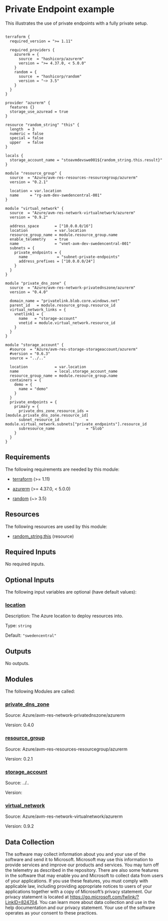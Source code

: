 <!-- BEGIN_TF_DOCS -->
<!-- Code generated by terraform-docs. DO NOT EDIT. -->
# Private Endpoint example

This illustrates the use of private endpoints with a fully private setup.

```hcl

terraform {
  required_version = ">= 1.11"

  required_providers {
    azurerm = {
      source  = "hashicorp/azurerm"
      version = ">= 4.37.0, < 5.0.0"
    }
    random = {
      source  = "hashicorp/random"
      version = "~> 3.5"
    }
  }
}

provider "azurerm" {
  features {}
  storage_use_azuread = true
}

resource "random_string" "this" {
  length  = 3
  numeric = false
  special = false
  upper   = false
}

locals {
  storage_account_name = "stoavmdevswe001${random_string.this.result}"
}

module "resource_group" {
  source  = "Azure/avm-res-resources-resourcegroup/azurerm"
  version = "0.2.1"

  location = var.location
  name     = "rg-avm-dev-swedencentral-001"
}

module "virtual_network" {
  source  = "Azure/avm-res-network-virtualnetwork/azurerm"
  version = "0.9.2"

  address_space       = ["10.0.0.0/16"]
  location            = var.location
  resource_group_name = module.resource_group.name
  enable_telemetry    = true
  name                = "vnet-avm-dev-swedencentral-001"
  subnets = {
    private_endpoints = {
      name             = "subnet-private-endpoints"
      address_prefixes = ["10.0.0.0/24"]
    }
  }
}

module "private_dns_zone" {
  source  = "Azure/avm-res-network-privatednszone/azurerm"
  version = "0.4.0"

  domain_name = "privatelink.blob.core.windows.net"
  parent_id   = module.resource_group.resource_id
  virtual_network_links = {
    vnetlink1 = {
      name   = "storage-account"
      vnetid = module.virtual_network.resource_id
    }
  }
}

module "storage_account" {
  #source  = "Azure/avm-res-storage-storageaccount/azurerm"
  #version = "0.6.3"
  source = "../.."

  location            = var.location
  name                = local.storage_account_name
  resource_group_name = module.resource_group.name
  containers = {
    demo = {
      name = "demo"
    }
  }
  private_endpoints = {
    primary = {
      private_dns_zone_resource_ids = [module.private_dns_zone.resource_id]
      subnet_resource_id            = module.virtual_network.subnets["private_endpoints"].resource_id
      subresource_name              = "blob"
    }
  }
}
```

<!-- markdownlint-disable MD033 -->
## Requirements

The following requirements are needed by this module:

- <a name="requirement_terraform"></a> [terraform](#requirement\_terraform) (>= 1.11)

- <a name="requirement_azurerm"></a> [azurerm](#requirement\_azurerm) (>= 4.37.0, < 5.0.0)

- <a name="requirement_random"></a> [random](#requirement\_random) (~> 3.5)

## Resources

The following resources are used by this module:

- [random_string.this](https://registry.terraform.io/providers/hashicorp/random/latest/docs/resources/string) (resource)

<!-- markdownlint-disable MD013 -->
## Required Inputs

No required inputs.

## Optional Inputs

The following input variables are optional (have default values):

### <a name="input_location"></a> [location](#input\_location)

Description: The Azure location to deploy resources into.

Type: `string`

Default: `"swedencentral"`

## Outputs

No outputs.

## Modules

The following Modules are called:

### <a name="module_private_dns_zone"></a> [private\_dns\_zone](#module\_private\_dns\_zone)

Source: Azure/avm-res-network-privatednszone/azurerm

Version: 0.4.0

### <a name="module_resource_group"></a> [resource\_group](#module\_resource\_group)

Source: Azure/avm-res-resources-resourcegroup/azurerm

Version: 0.2.1

### <a name="module_storage_account"></a> [storage\_account](#module\_storage\_account)

Source: ../..

Version:

### <a name="module_virtual_network"></a> [virtual\_network](#module\_virtual\_network)

Source: Azure/avm-res-network-virtualnetwork/azurerm

Version: 0.9.2

<!-- markdownlint-disable-next-line MD041 -->
## Data Collection

The software may collect information about you and your use of the software and send it to Microsoft. Microsoft may use this information to provide services and improve our products and services. You may turn off the telemetry as described in the repository. There are also some features in the software that may enable you and Microsoft to collect data from users of your applications. If you use these features, you must comply with applicable law, including providing appropriate notices to users of your applications together with a copy of Microsoft’s privacy statement. Our privacy statement is located at <https://go.microsoft.com/fwlink/?LinkID=824704>. You can learn more about data collection and use in the help documentation and our privacy statement. Your use of the software operates as your consent to these practices.
<!-- END_TF_DOCS -->